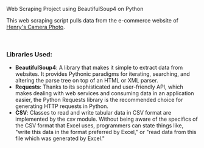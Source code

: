 <h>Web Scraping Project using BeautifulSoup4 on Python</h>

<p>This web scraping script pulls data from the e-commerce website of <a href="https://www.henryscameraphoto.com/">Henry's Camera Photo</a>.</p></br>

<h3>Libraries Used:</h3>
<ul>
  <li><b>BeautifulSoup4</b>: A library that makes it simple to extract data from websites. It provides Pythonic paradigms for iterating, searching, and altering the parse tree on top of an HTML or XML parser.</li>
  <li><b>Requests</b>: Thanks to its sophisticated and user-friendly API, which makes dealing with web services and consuming data in an application easier, the Python Requests library is the recommended choice for generating HTTP requests in Python.</li>
  <li><b>CSV</b>: Classes to read and write tabular data in CSV format are implemented by the csv module. Without being aware of the specifics of the CSV format that Excel uses, programmers can state things like, "write this data in the format preferred by Excel," or "read data from this file which was generated by Excel."</li>
</ul>
